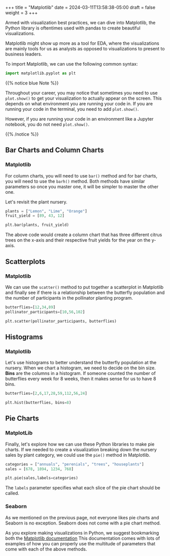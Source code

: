+++
title = "Matplotlib"
date = 2024-03-11T13:58:38-05:00
draft = false
weight = 3
+++

Armed with visualization best practices, we can dive into Matplotlib, the Python library is oftentimes used with pandas to create beautiful visualizations. 
 
Matplotlib might show up more as a tool for EDA, where the visualizations are mainly tools for us as analysts as opposed to visualizations to present to business leaders. 

To import Matplotlib, we can use the following common syntax:

```python
import matplotlib.pyplot as plt
```

{{% notice blue Note %}}

Throughout your career, you may notice that sometimes you need to use `plot.show()` to get your visualization to actually appear on the screen. This depends on what environment you are running your code in. If you are running your code in the terminal, you need to add `plot.show()`. 

However, if you are running your code in an environment like a Jupyter notebook, you do not need `plot.show()`.

{{% /notice %}}

## Bar Charts and Column Charts

### Matplotlib

For column charts, you will need to use `bar()` method and for bar charts, you will need to use the `barh()` method. Both methods have similar parameters so once you master one, it will be simpler to master the other one. 

Let's revisit the plant nursery.

```python {linenos=table}
plants = ["Lemon", "Lime", "Orange"]
fruit_yield = [89, 43, 12]

plt.bar(plants, fruit_yield)
```

The above code would create a column chart that has three different citrus trees on the x-axis and their respective fruit yields for the year on the y-axis.

## Scatterplots

### Matplotlib

We can use the `scatter()` method to put together a scatterplot in Matplotlib and finally see if there is a relationship between the butterfly population and the number of participants in the pollinator planting program.

```python {linenos=table}
butterflies=[12,34,89]
pollinator_participants=[10,56,102]

plt.scatter(pollinator_participants, butterflies)
```

## Histograms

### Matplotlib

Let's use histograms to better understand the butterfly population at the nursery. When we chart a histogram, we need to decide on the bin size. **Bins** are the columns in a histogram. If someone counted the number of butterflies every week for 8 weeks, then it makes sense for us to have 8 bins.

```python {linenos=table}
butterflies=[2,6,17,28,59,112,56,24]

plt.hist(butterflies, bins=8)
```

## Pie Charts

### MatplotLib

Finally, let's explore how we can use these Python libraries to make pie charts. If we needed to create a visualization breaking down the nursery sales by plant category, we could use the `pie()` method in Matplotlib.

```python {linenos=table}
categories = ["annuals", "perenials", "trees", "houseplants"]
sales = [678, 1894, 1234, 768]

plt.pie(sales,labels=categories)
```

The `labels` parameter specifies what each slice of the pie chart should be called.

### Seaborn

As we mentioned on the previous page, not everyone likes pie charts and Seaborn is no exception. Seaborn does not come with a pie chart method. 

As you explore making visualizations in Python, we suggest bookmarking both the [Matplotlib documentation](https://matplotlib.org/stable/index.html) This documentation comes with lots of examples of how you can properly use the multitude of parameters that come with each of the above methods.

